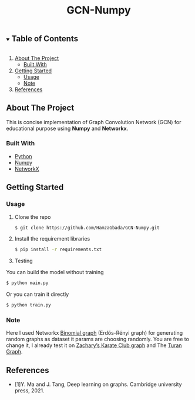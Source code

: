 <!-- PROJECT LOGO -->

<p align="center">

  <h1 align="center">GCN-Numpy</h1>

</p>



<!-- TABLE OF CONTENTS -->
<details open="open">
  <summary><h2 style="display: inline-block">Table of Contents</h2></summary>
  <ol>
    <li>
      <a href="#about-the-project">About The Project</a>
      <ul>
        <li><a href="#built-with">Built With</a></li>
      </ul>
    </li>
    <li>
      <a href="#getting-started">Getting Started</a>
      <ul>
        <li><a href="#usage">Usage</a></li>
        <li><a href="#note">Note</a></li>
      </ul>
    </li>
    <li><a href="#references">References</a></li>
  </ol>
</details>



<!-- ABOUT THE PROJECT -->
## About The Project

This is concise implementation of Graph Convolution Network (GCN) for educational purpose using **Numpy** and **Networkx**.

### Built With

* [Python](https://www.python.org/)
* [Numpy](https://numpy.org/)
* [NetworkX](https://networkx.org/)






<!-- GETTING STARTED -->
## Getting Started


### Usage

1. Clone the repo
   ```sh
   $ git clone https://github.com/HamzaGbada/GCN-Numpy.git
   ```
2. Install the requirement libraries
   ```sh
   $ pip install -r requirements.txt
   ```
3. Testing

You can build the model without training
   ```sh
   $ python main.py
   ```
Or you can train it directly
   ```sh
   $ python train.py
   ```


### Note
Here I used Networkx [Binomial graph](https://networkx.org/documentation/stable/reference/generated/networkx.generators.random_graphs.binomial_graph.html) (Erdős-Rényi graph) for generating random graphs as dataset it params are choosing randomly.
You are free to change it, I already test it on [Zachary’s Karate Club graph](http://vlado.fmf.uni-lj.si/pub/networks/data/ucinet/ucidata.htm#zachary) and The [Turan Graph](https://mathworld.wolfram.com/TuranGraph.html).

<!-- references -->
## References

* [1]Y. Ma and J. Tang, Deep learning on graphs. Cambridge university press, 2021.


